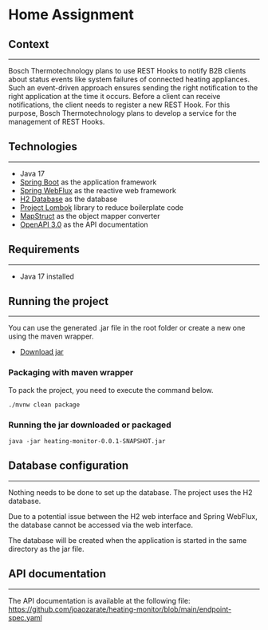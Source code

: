 # Home Assignment


## Context
___
Bosch Thermotechnology plans to use REST Hooks to notify B2B clients about status events like system 
failures of connected heating appliances. Such an event-driven approach ensures sending the right 
notification to the right application at the time it occurs. Before a client can receive notifications, 
the client needs to register a new REST Hook. For this purpose, Bosch Thermotechnology plans to develop 
a service for the management of REST Hooks.


## Technologies
___
 - Java 17
 - [Spring Boot](https://spring.io/projects/spring-boot) as the application framework
 - [Spring WebFlux](https://spring.io/reactive) as the reactive web framework
 - [H2 Database](https://www.h2database.com/html/main.html) as the database
 - [Project Lombok](https://projectlombok.org/) library to reduce boilerplate code
 - [MapStruct](https://mapstruct.org/) as the object mapper converter
 - [OpenAPI 3.0](https://www.openapis.org/) as the API documentation


## Requirements
___
 - Java 17 installed


## Running the project
___

You can use the generated .jar file in the root folder or create a new one using the maven wrapper.
- [Download jar](https://github.com/joaozarate/heating-monitor/blob/main/heating-monitor-0.0.1-SNAPSHOT.jar)

### Packaging with maven wrapper

To pack the project, you need to execute the command below.

```
./mvnw clean package
```

### Running the jar downloaded or packaged
```
java -jar heating-monitor-0.0.1-SNAPSHOT.jar
```

## Database configuration
___
Nothing needs to be done to set up the database. The project uses the H2 database.

Due to a potential issue between the H2 web interface and Spring WebFlux, the database cannot be accessed via the web interface.

The database will be created when the application is started in the same directory as the jar file.

## API documentation
___
The API documentation is available at the following file: https://github.com/joaozarate/heating-monitor/blob/main/endpoint-spec.yaml
